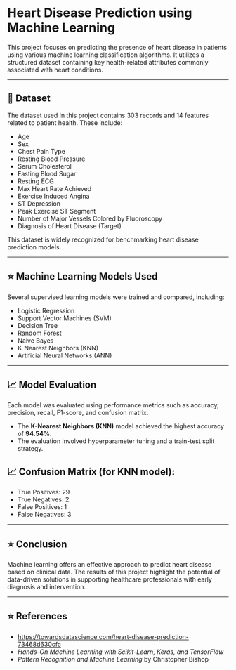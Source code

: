 # Heart Disease Prediction using Machine Learning

This project focuses on predicting the presence of heart disease in patients using various machine learning classification algorithms. It utilizes a structured dataset containing key health-related attributes commonly associated with heart conditions.

---

## 📁 Dataset

The dataset used in this project contains 303 records and 14 features related to patient health. These include:

- Age
- Sex
- Chest Pain Type
- Resting Blood Pressure
- Serum Cholesterol
- Fasting Blood Sugar
- Resting ECG
- Max Heart Rate Achieved
- Exercise Induced Angina
- ST Depression
- Peak Exercise ST Segment
- Number of Major Vessels Colored by Fluoroscopy
- Diagnosis of Heart Disease (Target)

This dataset is widely recognized for benchmarking heart disease prediction models.

---

## ⭐ Machine Learning Models Used

Several supervised learning models were trained and compared, including:

- Logistic Regression  
- Support Vector Machines (SVM)  
- Decision Tree  
- Random Forest  
- Naive Bayes  
- K-Nearest Neighbors (KNN)  
- Artificial Neural Networks (ANN)

---

## 📈 Model Evaluation

Each model was evaluated using performance metrics such as accuracy, precision, recall, F1-score, and confusion matrix.

- The **K-Nearest Neighbors (KNN)** model achieved the highest accuracy of **94.54%**.
- The evaluation involved hyperparameter tuning and a train-test split strategy.

## 📈 Confusion Matrix (for KNN model):
- True Positives: 29
- True Negatives: 2
- False Positives: 1
- False Negatives: 3

---

## ⭐ Conclusion

Machine learning offers an effective approach to predict heart disease based on clinical data. The results of this project highlight the potential of data-driven solutions in supporting healthcare professionals with early diagnosis and intervention.

---

## ⭐ References

- https://towardsdatascience.com/heart-disease-prediction-73468d630cfc  
- *Hands-On Machine Learning with Scikit-Learn, Keras, and TensorFlow*  
- *Pattern Recognition and Machine Learning* by Christopher Bishop

